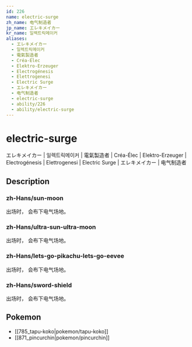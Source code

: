 ```yaml
---
id: 226
name: electric-surge
zh_name: 电气制造者
jp_name: エレキメイカー
kr_name: 일렉트릭메이커
aliases:
  - エレキメイカー
  - 일렉트릭메이커
  - 電氣製造者
  - Créa-Élec
  - Elektro-Erzeuger
  - Electrogénesis
  - Elettrogenesi
  - Electric Surge
  - エレキメイカー
  - 电气制造者
  - electric-surge
  - ability/226
  - ability/electric-surge
---
```

# electric-surge

エレキメイカー | 일렉트릭메이커 | 電氣製造者 | Créa-Élec | Elektro-Erzeuger | Electrogénesis | Elettrogenesi | Electric Surge | エレキメイカー | 电气制造者

## Description

### zh-Hans/sun-moon

出场时，
会布下电气场地。

### zh-Hans/ultra-sun-ultra-moon

出场时，
会布下电气场地。

### zh-Hans/lets-go-pikachu-lets-go-eevee

出场时，
会布下电气场地。

### zh-Hans/sword-shield

出场时，
会布下电气场地。

## Pokemon

- [[785_tapu-koko|pokemon/tapu-koko]]
- [[871_pincurchin|pokemon/pincurchin]]

